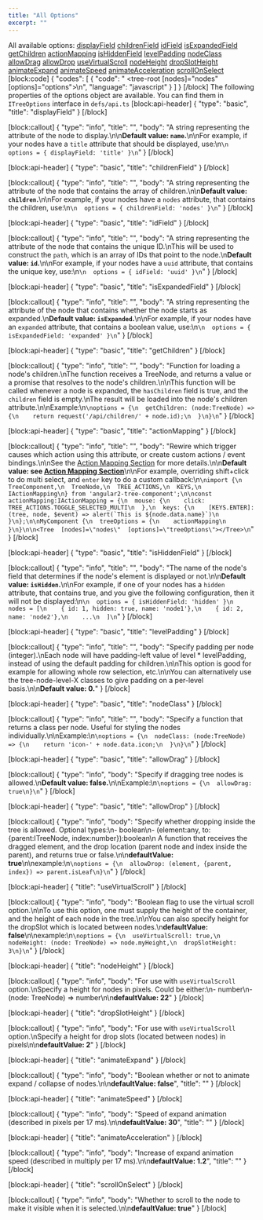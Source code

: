 ```yaml
---
title: "All Options"
excerpt: ""
---
```

All available options:
[displayField](#displayfield)
[childrenField](#childrenfield)
[idField](#idfield)
[isExpandedField](#isexpandedfield)
[getChildren](#getchildren)
[actionMapping](#actionmapping)
[isHiddenField](#ishiddenfield)
[levelPadding](#levelpadding)
[nodeClass](#nodeclass)
[allowDrag](#allowdrag)
[allowDrop](#allowdrop)
[useVirtualScroll](#useVirtualScroll)
[nodeHeight](#nodeHeight)
[dropSlotHeight](#dropSlotHeight)
[animateExpand](#animateExpand)
[animateSpeed](#animateSpeed)
[animateAcceleration](#animateAcceleration)
[scrollOnSelect](#scrollOnSelect)
[block:code]
{
  "codes": [
    {
      "code": "    <tree-root [nodes]=\"nodes\" [options]=\"options\"></tree-root>\n",
      "language": "javascript"
    }
  ]
}
[/block]
The following properties of the options object are available.
You can find them in `ITreeOptions` interface in `defs/api.ts`
[block:api-header]
{
  "type": "basic",
  "title": "displayField"
}
[/block]

[block:callout]
{
  "type": "info",
  "title": "",
  "body": "A string representing the attribute of the node to display.\n\n**Default value: `name`.**\n\nFor example, if your nodes have a `title` attribute that should be displayed, use:\n```\n  options = { displayField: 'title' }\n```"
}
[/block]

[block:api-header]
{
  "type": "basic",
  "title": "childrenField"
}
[/block]

[block:callout]
{
  "type": "info",
  "title": "",
  "body": "A string representing the attribute of the node that contains the array of children.\n\n**Default value: `children`.**\n\nFor example, if your nodes have a `nodes` attribute, that contains the children, use:\n```\n  options = { childrenField: 'nodes' }\n```"
}
[/block]

[block:api-header]
{
  "type": "basic",
  "title": "idField"
}
[/block]

[block:callout]
{
  "type": "info",
  "title": "",
  "body": "A string representing the attribute of the node that contains the unique ID.\nThis will be used to construct the `path`, which is an array of IDs that point to the node.\n**Default value: `id`.**\n\nFor example, if your nodes have a `uuid` attribute, that contains the unique key, use:\n```\n  options = { idField: 'uuid' }\n```"
}
[/block]

[block:api-header]
{
  "type": "basic",
  "title": "isExpandedField"
}
[/block]

[block:callout]
{
  "type": "info",
  "title": "",
  "body": "A string representing the attribute of the node that contains whether the node starts as expanded.\n**Default value: `isExpanded`.**\n\nFor example, if your nodes have an `expanded` attribute, that contains a boolean value, use:\n```\n  options = { isExpandedField: 'expanded' }\n```"
}
[/block]

[block:api-header]
{
  "type": "basic",
  "title": "getChildren"
}
[/block]

[block:callout]
{
  "type": "info",
  "title": "",
  "body": "Function for loading a node's children.\nThe function receives a TreeNode, and returns a value or a promise that resolves to the node's children.\n\nThis function will be called whenever a node is expanded, the `hasChildren` field is true, and the `children` field is empty.\nThe result will be loaded into the node's children attribute.\n\nExample:\n```\noptions = {\n  getChildren: (node:TreeNode) => {\n    return request('/api/children/' + node.id);\n  }\n}\n```"
}
[/block]

[block:api-header]
{
  "type": "basic",
  "title": "actionMapping"
}
[/block]

[block:callout]
{
  "type": "info",
  "title": "",
  "body": "Rewire which trigger causes which action using this attribute, or create custom actions / event bindings.\n\nSee the [Action Mapping Section](doc:action-mapping) for more details.\n\n**Default value: see [Action Mapping Section](doc:action-mapping)**\n\nFor example, overriding shift+click to do multi select, and `enter` key to do a custom callback:\n```\nimport {\n  TreeComponent,\n  TreeNode,\n  TREE_ACTIONS,\n  KEYS,\n  IActionMapping\n} from 'angular2-tree-component';\n\nconst actionMapping:IActionMapping = {\n  mouse: {\n    click: TREE_ACTIONS.TOGGLE_SELECTED_MULTI\n  },\n  keys: {\n    [KEYS.ENTER]: (tree, node, $event) => alert(`This is ${node.data.name}`)\n  }\n};\n\nMyComponent {\n  treeOptions = {\n    actionMapping\n  }\n}\n\n<Tree  [nodes]=\"nodes\"  [options]=\"treeOptions\"></Tree>\n```"
}
[/block]

[block:api-header]
{
  "type": "basic",
  "title": "isHiddenField"
}
[/block]

[block:callout]
{
  "type": "info",
  "title": "",
  "body": "The name of the node's field that determines if the node's element is displayed or not.\n\n**Default value: `isHidden`.**\n\nFor example, if one of your nodes has a `hidden` attribute, that contains true, and you give the following configuration, then it will not be displayed:\n```\n  options = { isHiddenField: 'hidden' }\n  nodes = [\n    { id: 1, hidden: true, name: 'node1'},\n    { id: 2, name: 'node2'},\n    ...\n  ]\n```"
}
[/block]

[block:api-header]
{
  "type": "basic",
  "title": "levelPadding"
}
[/block]

[block:callout]
{
  "type": "info",
  "title": "",
  "body": "Specify padding per node (integer).\nEach node will have padding-left value of level * levelPadding, instead of using the default padding for children.\n\nThis option is good for example for allowing whole row selection, etc.\n\nYou can alternatively use the tree-node-level-X classes to give padding on a per-level basis.\n\n**Default value: 0.**"
}
[/block]

[block:api-header]
{
  "type": "basic",
  "title": "nodeClass"
}
[/block]

[block:callout]
{
  "type": "info",
  "title": "",
  "body": "Specify a function that returns a class per node. Useful for styling the nodes individually.\n\nExample:\n```\noptions = {\n  nodeClass: (node:TreeNode) => {\n    return 'icon-' + node.data.icon;\n  }\n}\n```"
}
[/block]

[block:api-header]
{
  "type": "basic",
  "title": "allowDrag"
}
[/block]

[block:callout]
{
  "type": "info",
  "body": "Specify if dragging tree nodes is allowed.\n**Default value: false.**\n\nExample:\n```\noptions = {\n  allowDrag: true\n}\n```"
}
[/block]

[block:api-header]
{
  "type": "basic",
  "title": "allowDrop"
}
[/block]

[block:callout]
{
  "type": "info",
  "body": "Specify whether dropping inside the tree is allowed. Optional types:\n- boolean\n- (element:any, to:{parent:ITreeNode, index:number}):boolean\n  A function that receives the dragged element, and the drop location (parent node and index inside the parent), and returns true or false.\n\n**defaultValue: true**\n\nexample:\n```\noptions = {\n  allowDrop: (element, {parent, index}) => parent.isLeaf\n}\n```"
}
[/block]

[block:api-header]
{
  "title": "useVirtualScroll"
}
[/block]

[block:callout]
{
  "type": "info",
  "body": "Boolean flag to use the virtual scroll option.\n\nTo use this option, one must supply the height of the container, and the height of each node in the tree.\n\nYou can also specify height for the dropSlot which is located between nodes.\n**defaultValue: false**\n\nexample:\n```\noptions = {\n  useVirtualScroll: true,\n  nodeHeight: (node: TreeNode) => node.myHeight,\n  dropSlotHeight: 3\n}\n```"
}
[/block]

[block:api-header]
{
  "title": "nodeHeight"
}
[/block]

[block:callout]
{
  "type": "info",
  "body": "For use with `useVirtualScroll` option.\nSpecify a height for nodes in pixels. Could be either:\n- number\n- (node: TreeNode) => number\n\n**defaultValue: 22**"
}
[/block]

[block:api-header]
{
  "title": "dropSlotHeight"
}
[/block]

[block:callout]
{
  "type": "info",
  "body": "For use with `useVirtualScroll` option.\nSpecify a height for drop slots (located between nodes) in pixels\n\n**defaultValue: 2**"
}
[/block]

[block:api-header]
{
  "title": "animateExpand"
}
[/block]

[block:callout]
{
  "type": "info",
  "body": "Boolean whether or not to animate expand / collapse of nodes.\n\n**defaultValue: false**",
  "title": ""
}
[/block]

[block:api-header]
{
  "title": "animateSpeed"
}
[/block]

[block:callout]
{
  "type": "info",
  "body": "Speed of expand animation (described in pixels per 17 ms).\n\n**defaultValue: 30**",
  "title": ""
}
[/block]

[block:api-header]
{
  "title": "animateAcceleration"
}
[/block]

[block:callout]
{
  "type": "info",
  "body": "Increase of expand animation speed (described in multiply per 17 ms).\n\n**defaultValue: 1.2**",
  "title": ""
}
[/block]

[block:api-header]
{
  "title": "scrollOnSelect"
}
[/block]

[block:callout]
{
  "type": "info",
  "body": "Whether to scroll to the node to make it visible when it is selected.\n\n**defaultValue: true**"
}
[/block]